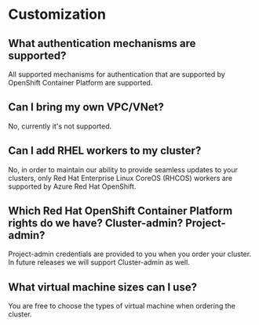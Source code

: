 # Customization

## What authentication mechanisms are supported?

All supported mechanisms for authentication that are supported by OpenShift Container Platform are supported.

## Can I bring my own VPC/VNet?

No, currently it's not supported.

## Can I add RHEL workers to my cluster?

No, in order to maintain our ability to provide seamless updates to your clusters, only Red Hat Enterprise Linux CoreOS (RHCOS) workers are supported by Azure Red Hat OpenShift.

## Which Red Hat OpenShift Container Platform rights do we have? Cluster-admin? Project-admin?

Project-admin credentials are provided to you when you order your cluster. In future releases we will support Cluster-admin as well.

## What virtual machine sizes can I use?

You are free to choose the types of virtual machine when ordering the cluster.
